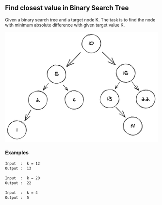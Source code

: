 ## Find closest value in Binary Search Tree

Given a binary search tree and a target node K. The task is to find the node with minimum absolute difference with given target value K.

![alt text][bst]

[bst]: bst.png "Binary Search Treeh"

### Examples

```
Input  :  k = 12
Output :  13

Input  :  k = 20
Output :  22

Input  :  k = 4
Output :  5
```
